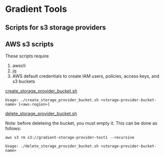 # Gradient Tools

## Scripts for s3 storage providers

## AWS s3 scripts

These scripts require
1. awscli
2. jq
3. AWS default credentials to create IAM users, policies, access keys, and s3 buckets

[create_storage_provider_bucket.sh](create_storage_provider_bucket.sh)
```
Usage: ./create_storage_provider_bucket.sh <storage-provider-bucket-name> [<aws-region>]
```

[delete_storage_provider_bucket.sh](delete_storage_provider_bucket.sh)

Note: before deleteing the bucket, you must empty it. This can be done as follows:
```
aws s3 rm s3://gradient-storage-provider-test1 --recursive
```
```
Usage: ./delete_storage_provider_bucket.sh <storage-provider-bucket-name> 
```
